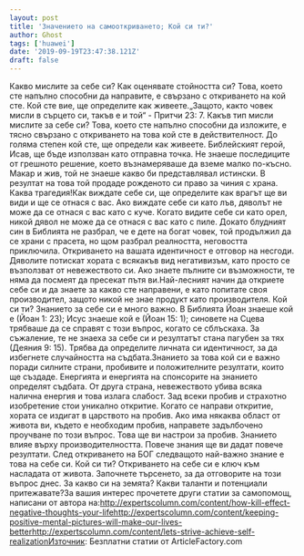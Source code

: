 ```yaml
---
layout: post
title: 'Значението на самооткриването; Кой си ти?'
author: Ghost
tags: ['huawei']
date: '2019-09-19T23:47:38.121Z'
draft: false
---
```


Какво мислите за себе си? Как оценявате стойността си? Това, което сте напълно способни да направите, е свързано с откриването на кой сте. Кой сте вие, ще определите как живеете.„Защото, както човек мисли в сърцето си, такъв е и той“ - Притчи 23: 7. Какъв тип мисли мислите за себе си? Това, което сте напълно способни да изложите, е тясно свързано с откриването на това кой сте в действителност. До голяма степен кой сте, ще определи как живеете. Библейският герой, Исав, ще бъде използван като отправна точка. Не знаеше последиците от грешното решение, което възнамеряваше да вземе малко по-късно. Макар и жив, той не знаеше какво би представлявал истински. В резултат на това той продаде рожденото си право за чиния с храна. Каква трагедия!Как виждате себе си, ще определите как врагът ще ви види и ще се отнася с вас. Ако виждате себе си като лъв, дяволът не може да се отнася с вас като с куче. Когато видите себе си като орел, никой дявол не може да се отнася с вас като с пиле. Докато блудният син в Библията не разбрал, че е дете на богат човек, той продължил да се храни с прасета, но щом разбрал реалността, неговостта приключила. Откриването на вашата идентичност е отговор на несгоди. Дяволите потискат хората с всякакъв вид негативизъм, като просто се възползват от невежеството си. Ако знаете пълните си възможности, те няма да посмеят да пресекат пътя ви.Най-лесният начин да откриете себе си и да знаете за какво сте направени, е като попитате своя производител, защото никой не знае продукт като производителя. Кой си ти? Знанието за себе си е много важно. В Библията Йоан знаеше кой е (Йоан 1: 23); Исус знаеше кой е (Йоан 15: 1); синовете на Сцева трябваше да се справят с този въпрос, когато се сблъскаха. За съжаление, те не знаеха за себе си и резултатът стана пагубен за тях (Деяния 9: 15). Трябва да определите личната си идентичност, за да избегнете случайността на съдбата.Знанието за това кой си е важно поради силните страни, пробивите и положителните резултати, които ще създаде. Енергията и енергията на спонсорите на знанието определят съдбата. От друга страна, невежеството убива всяка налична енергия и това излага слабост. Зад всеки пробив и страхотно изобретение стои уникално откритие. Когато се направи откритие, хората се издигат в царството на пробив. Ако има някаква област от живота ви, където е необходим пробив, направете задълбочено проучване по този въпрос. Това ще ви настрои за пробив. Знанието влияе върху производителността. Повече знания ще ви дадат повече резултати. След откриването на БОГ следващото най-важно знание е това на себе си. Кой си ти? Откриването на себе си е ключ към насладата от живота. Започнете търсенето, за да отговорите на този въпрос днес. За какво си на земята? Какви таланти и потенциали притежавате?За вашия интерес прочетете други статии за самопомощ, написани от автора на:http://expertscolumn.com/content/how-kill-effect-negative-thoughts-your-lifehttp://expertscolumn.com/content/keeping-positive-mental-pictures-will-make-our-lives-betterhttp://expertscolumn.com/content/lets-strive-achieve-self-realizationИзточник: Безплатни статии от ArticleFactory.com
